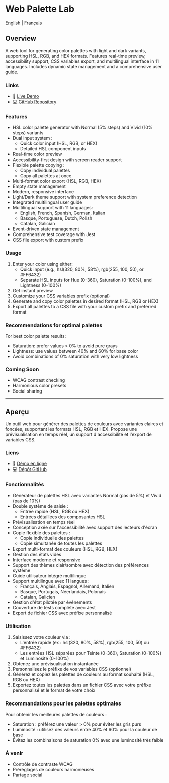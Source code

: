 # Web Palette Lab

[English](#overview) | [Français](#aperçu)

## Overview

A web tool for generating color palettes with light and dark variants, supporting HSL, RGB, and HEX formats. Features real-time preview, accessibility support, CSS variables export, and multilingual interface in 11 languages. Includes dynamic state management and a comprehensive user guide.

### Links

- 🔗 [Live Demo](https://sylviecanongia.github.io/web-palette-lab/)
- 💻 [GitHub Repository](https://github.com/SylvieCanongia/web-palette-lab)

### Features

- HSL color palette generator with Normal (5% steps) and Vivid (10% steps) variants
- Dual input system :
  - Quick color input (HSL, RGB, or HEX)
  - Detailed HSL component inputs
- Real-time color preview
- Accessibility-first design with screen reader support
- Flexible palette copying :
  - Copy individual palettes
  - Copy all palettes at once
- Multi-format color export (HSL, RGB, HEX)
- Empty state management
- Modern, responsive interface
- Light/Dark theme support with system preference detection
- Integrated multilingual user guide
- Multilingual support with 11 languages:
  - English, French, Spanish, German, Italian
  - Basque, Portuguese, Dutch, Polish
  - Catalan, Galician
- Event-driven state management
- Comprehensive test coverage with Jest
- CSS file export with custom prefix

### Usage

1. Enter your color using either:
   - Quick input (e.g., hsl(320, 80%, 58%), rgb(255, 100, 50), or #FF6432)
   - Separate HSL inputs for Hue (0-360), Saturation (0-100%), and Lightness (0-100%)
2. Get instant preview
3. Customize your CSS variables prefix (optional)
4. Generate and copy color palettes in desired format (HSL, RGB or HEX)
5. Export all palettes to a CSS file with your custom prefix and preferred format

### Recommendations for optimal palettes

For best color palette results:

- Saturation: prefer values > 0% to avoid pure grays
- Lightness: use values between 40% and 60% for base color
- Avoid combinations of 0% saturation with very low lightness

### Coming Soon

- WCAG contrast checking
- Harmonious color presets
- Social sharing

---

## Aperçu

Un outil web pour générer des palettes de couleurs avec variantes claires et foncées, supportant les formats HSL, RGB et HEX. Propose une prévisualisation en temps réel, un support d'accessibilité et l'export de variables CSS.

### Liens

- 🔗 [Démo en ligne](https://sylviecanongia.github.io/web-palette-lab/)
- 💻 [Dépôt GitHub](https://github.com/SylvieCanongia/web-palette-lab)

### Fonctionnalités

- Générateur de palettes HSL avec variantes Normal (pas de 5%) et Vivid (pas de 10%)
- Double système de saisie :
  - Entrée rapide (HSL, RGB ou HEX)
  - Entrées détaillées des composantes HSL
- Prévisualisation en temps réel
- Conception axée sur l'accessibilité avec support des lecteurs d'écran
- Copie flexible des palettes :
  - Copie individuelle des palettes
  - Copie simultanée de toutes les palettes
- Export multi-format des couleurs (HSL, RGB, HEX)
- Gestion des états vides
- Interface moderne et responsive
- Support des thèmes clair/sombre avec détection des préférences système
- Guide utilisateur intégré multilingue
- Support multilingue avec 11 langues :
  - Français, Anglais, Espagnol, Allemand, Italien
  - Basque, Portugais, Néerlandais, Polonais
  - Catalan, Galicien
- Gestion d'état pilotée par événements
- Couverture de tests complète avec Jest
- Export de fichier CSS avec préfixe personnalisé

### Utilisation

1. Saisissez votre couleur via :
   - L'entrée rapide (ex : hsl(320, 80%, 58%), rgb(255, 100, 50) ou #FF6432)
   - Les entrées HSL séparées pour Teinte (0-360), Saturation (0-100%) et Luminosité (0-100%)
2. Obtenez une prévisualisation instantanée
3. Personnalisez le préfixe de vos variables CSS (optionnel)
4. Générez et copiez les palettes de couleurs au format souhaité (HSL, RGB ou HEX)
5. Exportez toutes les palettes dans un fichier CSS avec votre préfixe personnalisé et le format de votre choix

### Recommandations pour les palettes optimales

Pour obtenir les meilleures palettes de couleurs :

- Saturation : préférez une valeur > 0% pour éviter les gris purs
- Luminosité : utilisez des valeurs entre 40% et 60% pour la couleur de base
- Évitez les combinaisons de saturation 0% avec une luminosité très faible

### À venir

- Contrôle de contraste WCAG
- Préréglages de couleurs harmonieuses
- Partage social
